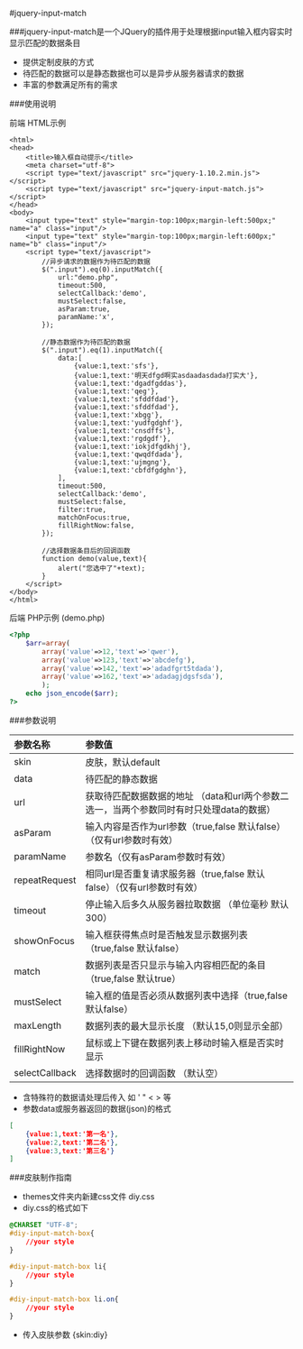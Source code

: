 #jquery-input-match

###jquery-input-match是一个JQuery的插件用于处理根据input输入框内容实时显示匹配的数据条目
- 提供定制皮肤的方式
- 待匹配的数据可以是静态数据也可以是异步从服务器请求的数据
- 丰富的参数满足所有的需求


###使用说明

前端 HTML示例
```
<html>
<head>
	<title>输入框自动提示</title>
	<meta charset="utf-8">
	<script type="text/javascript" src="jquery-1.10.2.min.js"></script>
	<script type="text/javascript" src="jquery-input-match.js"></script>
</head>
<body>
	<input type="text" style="margin-top:100px;margin-left:500px;" name="a" class="input"/>
	<input type="text" style="margin-top:100px;margin-left:600px;" name="b" class="input"/>
	<script type="text/javascript">
		//异步请求的数据作为待匹配的数据
		$(".input").eq(0).inputMatch({
			url:"demo.php",
			timeout:500,
			selectCallback:'demo',
			mustSelect:false,
			asParam:true,
			paramName:'x',
		});
		
		//静态数据作为待匹配的数据
		$(".input").eq(1).inputMatch({
			data:[
				{value:1,text:'sfs'},
				{value:1,text:'明天dfgd啊实asdaadasdada打实大'},
				{value:1,text:'dgadfgddas'},
				{value:1,text:'qeg'},
				{value:1,text:'sfddfdad'},
				{value:1,text:'sfddfdad'},
				{value:1,text:'xbgg'},
				{value:1,text:'yudfgdghf'},
				{value:1,text:'cnsdffs'},
				{value:1,text:'rgdgdf'},
				{value:1,text:'iokjdfgdkhj'},
				{value:1,text:'qwqdfdada'},
				{value:1,text:'ujmgng'},
				{value:1,text:'cbfdfgdghn'},
			],
			timeout:500,
			selectCallback:'demo',
			mustSelect:false,
			filter:true,
			matchOnFocus:true,
			fillRightNow:false,
		});
		
		//选择数据条目后的回调函数
		function demo(value,text){
			alert("您选中了"+text);
		}
	</script>
</body>
</html>
```

后端 PHP示例 (demo.php)
```php
<?php
	$arr=array(
		array('value'=>12,'text'=>'qwer'),
		array('value'=>123,'text'=>'abcdefg'),
		array('value'=>142,'text'=>'adadfgrt5tdada'),
		array('value'=>162,'text'=>'adadagjdgsfsda'),
		);
	echo json_encode($arr);
?>
```


###参数说明

| 参数名称 | 参数值 |
| :----------|:------|
|skin|皮肤，默认default|
|data|待匹配的静态数据|
|url|获取待匹配数据数据的地址 （data和url两个参数二选一，当两个参数同时有时只处理data的数据）|
|asParam|输入内容是否作为url参数（true,false 默认false）（仅有url参数时有效）|
|paramName|参数名（仅有asParam参数时有效）|
|repeatRequest|相同url是否重复请求服务器（true,false 默认false）（仅有url参数时有效）|
|timeout|停止输入后多久从服务器拉取数据 （单位毫秒 默认300）|
|showOnFocus|输入框获得焦点时是否触发显示数据列表（true,false 默认false）|
|match|数据列表是否只显示与输入内容相匹配的条目（true,false 默认true）|
|mustSelect|输入框的值是否必须从数据列表中选择（true,false 默认false）|
|maxLength|数据列表的最大显示长度 （默认15,0则显示全部）|
|fillRightNow|鼠标或上下键在数据列表上移动时输入框是否实时显示|
|selectCallback|选择数据时的回调函数 （默认空）|

- 含特殊符的数据请处理后传入 如 ' " < > 等
- 参数data或服务器返回的数据(json)的格式
```json
[
	{value:1,text:'第一名'},
	{value:2,text:'第二名'},
	{value:3,text:'第三名'}
]
```

###皮肤制作指南
- themes文件夹内新建css文件 diy.css
- diy.css的格式如下

```css
@CHARSET "UTF-8";
#diy-input-match-box{
	//your style
}

#diy-input-match-box li{
	//your style
}

#diy-input-match-box li.on{
	//your style
}
```

- 传入皮肤参数  {skin:diy}
